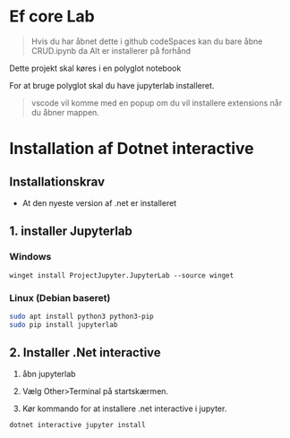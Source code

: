 # Ef core Lab

> Hvis du har åbnet dette i github codeSpaces kan du bare åbne CRUD.ipynb da Alt er installerer på forhånd

Dette projekt skal køres i en polyglot notebook

For at bruge polyglot skal du have jupyterlab installeret.

> vscode vil komme med en popup om du vil installere extensions når du åbner mappen.

# Installation af Dotnet interactive

## Installationskrav
*  At den nyeste version af .net er installeret

## 1. installer Jupyterlab

### Windows
```pwsh
winget install ProjectJupyter.JupyterLab --source winget
```

### Linux (Debian baseret)
```bash
sudo apt install python3 python3-pip
sudo pip install jupyterlab
```

## 2. Installer .Net interactive

1. åbn jupyterlab

2. Vælg Other>Terminal på startskærmen.

3. Kør kommando for at installere .net interactive i jupyter.
```bash
dotnet interactive jupyter install
```



